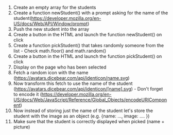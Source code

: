 1. Create an empty array for the students
2. Create a function newStudent() with a prompt asking for the name of the student(https://developer.mozilla.org/en-US/docs/Web/API/Window/prompt)
3. Push the new student into the array 
4. Create a button in the HTML and launch the function newStudent() on click  
5. Create a function pickStudent() that takes randomly someone from the list - Check math.floor() and math.random()
6. Create a button in the HTML and launch the function pickStudent() on click  
7. Display on the page who has been selected 
8. Fetch a random icon with the name (https://avatars.dicebear.com/api/identicon/name.svg) 
9. Now transform this fetch to use the name of the student (https://avatars.dicebear.com/api/identicon/[name].svg)  - Don't forget to encode it (https://developer.mozilla.org/en-US/docs/Web/JavaScript/Reference/Global_Objects/encodeURIComponent)
10. Now instead of storing just the name of the student let's store the student with the image as an object (e.g. {name: ..., image: .... })
11. Make sure that the student is correctly displayed when picked (name + picture)
